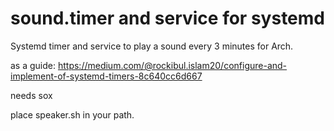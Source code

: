 # sound.timer and service for systemd
Systemd timer and service to play a sound every 3 minutes for Arch.

as a guide: https://medium.com/@rockibul.islam20/configure-and-implement-of-systemd-timers-8c640cc6d667

needs sox

place speaker.sh in your path.
